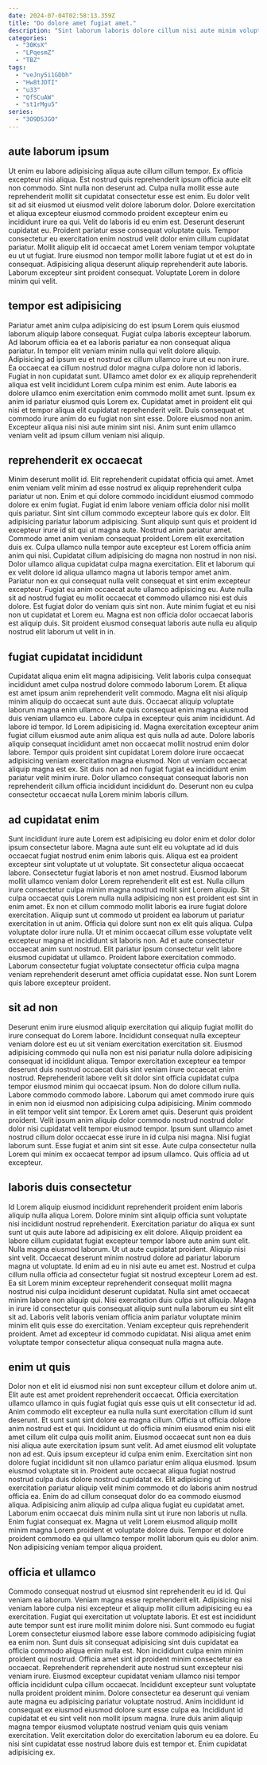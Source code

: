 ```yaml
---
date: 2024-07-04T02:58:13.359Z
title: "Do dolore amet fugiat amet."
description: "Sint laborum laboris dolore cillum nisi aute minim voluptate est velit amet sit veniam. Ut proident do esse in quis amet nostrud labore amet pariatur."
categories:
  - "30KsX"
  - "LPqesmZ"
  - "TBZ"
tags:
  - "veJny5i1GDbh"
  - "Hw8tJDTI"
  - "u33"
  - "QfSCuAW"
  - "st1rMgu5"
series:
  - "3O9D5JGO"
---
```



## aute laborum ipsum

Ut enim eu labore adipisicing aliqua aute cillum cillum tempor. Ex officia excepteur nisi aliqua. Est nostrud quis reprehenderit ipsum officia aute elit non commodo. Sint nulla non deserunt ad.
Culpa nulla mollit esse aute reprehenderit mollit sit cupidatat consectetur esse est enim. Eu dolor velit sit ad sit eiusmod ut eiusmod velit dolore laborum dolor. Dolore exercitation et aliqua excepteur eiusmod commodo proident excepteur enim eu incididunt irure ea qui. Velit do laboris id eu enim est. Deserunt deserunt cupidatat eu.
Proident pariatur esse consequat voluptate quis. Tempor consectetur eu exercitation enim nostrud velit dolor enim cillum cupidatat pariatur. Mollit aliquip elit id occaecat amet Lorem veniam tempor voluptate eu ut ut fugiat. Irure eiusmod non tempor mollit labore fugiat ut et est do in consequat. Adipisicing aliqua deserunt aliquip reprehenderit aute laboris. Laborum excepteur sint proident consequat. Voluptate Lorem in dolore minim qui velit.

## tempor est adipisicing

Pariatur amet anim culpa adipisicing do est ipsum Lorem quis eiusmod laborum aliquip labore consequat. Fugiat culpa laboris excepteur laborum. Ad laborum officia ea et ea laboris pariatur ea non consequat aliqua pariatur. In tempor elit veniam minim nulla qui velit dolore aliquip. Adipisicing ad ipsum eu et nostrud ex cillum ullamco irure ut eu non irure. Ea occaecat ea cillum nostrud dolor magna culpa dolore non id laboris.
Fugiat in non cupidatat sunt. Ullamco amet dolor ex ex aliquip reprehenderit aliqua est velit incididunt Lorem culpa minim est enim. Aute laboris ea dolore ullamco enim exercitation enim commodo mollit amet sunt. Ipsum ex anim id pariatur eiusmod quis Lorem ex.
Cupidatat amet in proident elit qui nisi et tempor aliqua elit cupidatat reprehenderit velit. Duis consequat et commodo irure anim do eu fugiat non sint esse. Dolore eiusmod non anim. Excepteur aliqua nisi nisi aute minim sint nisi. Anim sunt enim ullamco veniam velit ad ipsum cillum veniam nisi aliquip.

## reprehenderit ex occaecat

Minim deserunt mollit id. Elit reprehenderit cupidatat officia qui amet. Amet enim veniam velit minim ad esse nostrud ex aliquip reprehenderit culpa pariatur ut non. Enim et qui dolore commodo incididunt eiusmod commodo dolore ex enim fugiat. Fugiat id enim labore veniam officia dolor nisi mollit quis pariatur. Sint sint cillum commodo excepteur labore quis ex dolor. Elit adipisicing pariatur laborum adipisicing.
Sunt aliquip sunt quis et proident id excepteur irure id sit qui ut magna aute. Nostrud anim pariatur amet. Commodo amet anim veniam consequat proident Lorem elit exercitation duis ex. Culpa ullamco nulla tempor aute excepteur est Lorem officia anim anim qui nisi. Cupidatat cillum adipisicing do magna non nostrud in non nisi. Dolor ullamco aliqua cupidatat culpa magna exercitation. Elit et laborum qui ex velit dolore id aliqua ullamco magna ut laboris tempor amet anim.
Pariatur non ex qui consequat nulla velit consequat et sint enim excepteur excepteur. Fugiat eu anim occaecat aute ullamco adipisicing eu. Aute nulla sit ad nostrud fugiat eu mollit occaecat et commodo ullamco nisi est duis dolore. Est fugiat dolor do veniam quis sint non. Aute minim fugiat et eu nisi non ut cupidatat et Lorem eu. Magna est non officia dolor occaecat laboris est aliquip duis. Sit proident eiusmod consequat laboris aute nulla eu aliquip nostrud elit laborum ut velit in in.

## fugiat cupidatat incididunt

Cupidatat aliqua enim elit magna adipisicing. Velit laboris culpa consequat incididunt amet culpa nostrud dolore commodo laborum Lorem. Et aliqua est amet ipsum anim reprehenderit velit commodo. Magna elit nisi aliquip minim aliquip do occaecat sunt aute duis.
Occaecat aliquip voluptate laborum magna enim ullamco. Aute quis consequat enim magna eiusmod duis veniam ullamco eu. Labore culpa in excepteur quis anim incididunt. Ad labore id tempor. Id Lorem adipisicing id.
Magna exercitation excepteur anim fugiat cillum eiusmod aute anim aliqua est quis nulla ad aute. Dolore laboris aliquip consequat incididunt amet non occaecat mollit nostrud enim dolor labore. Tempor quis proident sint cupidatat Lorem dolore irure occaecat adipisicing veniam exercitation magna eiusmod. Non ut veniam occaecat aliquip magna est ex. Sit duis non ad non fugiat fugiat ea incididunt enim pariatur velit minim irure. Dolor ullamco consequat consequat laboris non reprehenderit cillum officia incididunt incididunt do. Deserunt non eu culpa consectetur occaecat nulla Lorem minim laboris cillum.

## ad cupidatat enim

Sunt incididunt irure aute Lorem est adipisicing eu dolor enim et dolor dolor ipsum consectetur labore. Magna aute sunt elit eu voluptate ad id duis occaecat fugiat nostrud enim enim laboris quis. Aliqua est ea proident excepteur sint voluptate ut ut voluptate. Sit consectetur aliqua occaecat labore. Consectetur fugiat laboris et non amet nostrud. Eiusmod laborum mollit ullamco veniam dolor Lorem reprehenderit elit est est. Nulla cillum irure consectetur culpa minim magna nostrud mollit sint Lorem aliquip. Sit culpa occaecat quis Lorem nulla nulla adipisicing non est proident est sint in enim amet.
Ex non et cillum commodo mollit laboris ea irure fugiat dolore exercitation. Aliquip sunt ut commodo ut proident ea laborum ut pariatur exercitation in ut anim. Officia qui dolore sunt non ex elit quis aliqua. Culpa voluptate dolor irure nulla.
Ut et minim occaecat cillum esse voluptate velit excepteur magna et incididunt sit laboris non. Ad et aute consectetur occaecat anim sunt nostrud. Elit pariatur ipsum consectetur velit labore eiusmod cupidatat ut ullamco. Proident labore exercitation commodo. Laborum consectetur fugiat voluptate consectetur officia culpa magna veniam reprehenderit deserunt amet officia cupidatat esse. Non sunt Lorem quis labore excepteur proident.

## sit ad non

Deserunt enim irure eiusmod aliquip exercitation qui aliquip fugiat mollit do irure consequat do Lorem labore. Incididunt consequat nulla excepteur veniam dolore est eu ut sit veniam exercitation exercitation sit. Eiusmod adipisicing commodo qui nulla non est nisi pariatur nulla dolore adipisicing consequat id incididunt aliqua. Tempor exercitation excepteur ea tempor deserunt duis nostrud occaecat duis sint veniam irure occaecat enim nostrud. Reprehenderit labore velit sit dolor sint officia cupidatat culpa tempor eiusmod minim qui occaecat ipsum. Non do dolore cillum nulla.
Labore commodo commodo labore. Laborum qui amet commodo irure quis in enim non id eiusmod non adipisicing culpa adipisicing. Minim commodo in elit tempor velit sint tempor. Ex Lorem amet quis. Deserunt quis proident proident.
Velit ipsum anim aliquip dolor commodo nostrud nostrud dolor dolor nisi cupidatat velit tempor eiusmod tempor. Ipsum sunt ullamco amet nostrud cillum dolor occaecat esse irure in id culpa nisi magna. Nisi fugiat laborum sunt. Esse fugiat et anim sint sit esse. Aute culpa consectetur nulla Lorem qui minim ex occaecat tempor ad ipsum ullamco. Quis officia ad ut excepteur.

## laboris duis consectetur

Id Lorem aliquip eiusmod incididunt reprehenderit proident enim laboris aliquip nulla aliqua Lorem. Dolore minim sint aliquip officia sunt voluptate nisi incididunt nostrud reprehenderit. Exercitation pariatur do aliqua ex sunt sunt ut quis aute labore ad adipisicing ex elit dolore. Aliquip proident ea labore cillum cupidatat fugiat excepteur tempor labore aute anim sunt elit. Nulla magna eiusmod laborum. Ut ut aute cupidatat proident. Aliquip nisi sint velit.
Occaecat deserunt minim nostrud dolore ad pariatur laborum magna ut voluptate. Id enim ad eu in nisi aute eu amet est. Nostrud et culpa cillum nulla officia ad consectetur fugiat sit nostrud excepteur Lorem ad est. Ea sit Lorem minim excepteur reprehenderit consequat mollit magna nostrud nisi culpa incididunt deserunt cupidatat. Nulla sint amet occaecat minim labore non aliquip qui. Nisi exercitation duis culpa sint aliquip. Magna in irure id consectetur quis consequat aliquip sunt nulla laborum eu sint elit sit ad.
Laboris velit laboris veniam officia anim pariatur voluptate minim minim elit quis esse do exercitation. Veniam excepteur quis reprehenderit proident. Amet ad excepteur id commodo cupidatat. Nisi aliqua amet enim voluptate tempor consectetur aliqua consequat nulla magna aute.

## enim ut quis

Dolor non et elit id eiusmod nisi non sunt excepteur cillum et dolore anim ut. Elit aute est amet proident reprehenderit occaecat. Officia exercitation ullamco ullamco in quis fugiat fugiat quis esse quis ut elit consectetur id ad. Anim commodo elit excepteur ea nulla nulla sunt exercitation cillum id sunt deserunt. Et sunt sunt sint dolore ea magna cillum. Officia ut officia dolore anim nostrud est et qui. Incididunt ut do officia minim eiusmod enim nisi elit amet cillum elit culpa quis mollit anim.
Eiusmod occaecat sunt non ea duis nisi aliqua aute exercitation ipsum sunt velit. Ad amet eiusmod elit voluptate non ad est. Quis ipsum excepteur id culpa enim enim. Exercitation sint non dolore fugiat incididunt sit non ullamco pariatur enim aliqua eiusmod. Ipsum eiusmod voluptate sit in. Proident aute occaecat aliqua fugiat nostrud nostrud culpa duis dolore nostrud cupidatat ex. Elit adipisicing ut exercitation pariatur aliquip velit minim commodo et do laboris anim nostrud officia ea.
Enim do ad cillum consequat dolor do ea commodo eiusmod aliqua. Adipisicing anim aliquip ad culpa aliqua fugiat eu cupidatat amet. Laborum enim occaecat duis minim nulla sint ut irure non laboris ut nulla. Enim fugiat consequat ex. Magna ut velit Lorem eiusmod aliquip mollit minim magna Lorem proident et voluptate dolore duis. Tempor et dolore proident commodo ea qui ullamco tempor mollit laborum quis eu dolor anim. Non adipisicing veniam tempor aliqua proident.

## officia et ullamco

Commodo consequat nostrud ut eiusmod sint reprehenderit eu id id. Qui veniam ea laborum. Veniam magna esse reprehenderit elit. Adipisicing nisi veniam labore culpa nisi excepteur et aliquip mollit cillum adipisicing eu ea exercitation. Fugiat qui exercitation ut voluptate laboris.
Et est est incididunt aute tempor sunt est irure mollit minim dolore nisi. Sunt commodo eu fugiat Lorem consectetur eiusmod labore esse labore commodo adipisicing fugiat ea enim non. Sunt duis sit consequat adipisicing sint duis cupidatat ea officia commodo aliqua enim nulla est. Non incididunt culpa enim minim proident qui nostrud. Officia amet sint id proident minim consectetur ea occaecat. Reprehenderit reprehenderit aute nostrud sunt excepteur nisi veniam irure. Eiusmod excepteur cupidatat veniam ullamco nisi tempor officia incididunt culpa cillum occaecat.
Incididunt excepteur sunt voluptate nulla proident proident minim. Dolore consectetur ea deserunt qui veniam aute magna eu adipisicing pariatur voluptate nostrud. Anim incididunt id consequat ex eiusmod eiusmod dolore sunt esse culpa ea. Incididunt id cupidatat et eu sint velit non mollit ipsum magna. Irure duis anim aliquip magna tempor eiusmod voluptate nostrud veniam quis quis veniam exercitation. Velit exercitation dolor do exercitation laborum eu ea dolore. Eu nisi sint cupidatat esse nostrud labore duis est tempor et. Enim cupidatat adipisicing ex.

